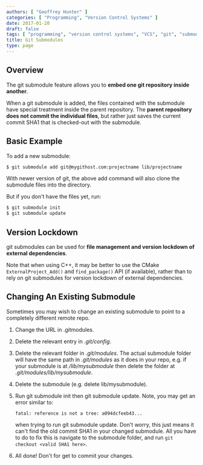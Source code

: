 ```yaml
---
authors: [ "Geoffrey Hunter" ]
categories: [ "Programming", "Version Control Systems" ]
date: 2017-01-20
draft: false
tags: [ "programming", "version control systems", "VCS", "git", "submodules" ]
title: Git Submodules
type: page
---
```


## Overview

The git submodule feature allows you to **embed one git repository inside another**.

When a git submodule is added, the files contained with the submodule have special treatment inside the parent repository. The **parent repository does not commit the individual files**, but rather just saves the current commit SHA1 that is checked-out with the submodule.

## Basic Example

To add a new submodule:

```sh   
$ git submodule add git@mygithost.com:projectname lib/projectname
```

With newer version of git, the above add command will also clone the submodule files into the directory.

But if you don't have the files yet, run:

```sh   
$ git submodule init
$ git submodule update
```

## Version Lockdown

git submodules can be used for **file management and version lockdown of external dependencies**.

Note that when using C++, it may be better to use the CMake `ExternalProject_Add()` and `find_package()` API (if available), rather than to rely on git submodules for version lockdown of external dependencies.

## Changing An Existing Submodule

Sometimes you may wish to change an existing submodule to point to a completely different remote repo.

1. Change the URL in .gitmodules.
2. Delete the relevant entry in _.git/config_.
3. Delete the relevant folder in _.git/modules_. The actual submodule folder will have the same path in _.git/modules_ as it does in your repo, e.g. if your submodule is at _/lib/mysubmodule_ then delete the folder at _.git/modules/lib/mysubmodule_.
4. Delete the submodule (e.g. delete lib/mysubmodule).
5. Run git submodule init then git submodule update. Note, you may get an error similar to:  

	```text
    fatal: reference is not a tree: a094dcfeeb43...
	```

	when trying to run git submodule update. Don't worry, this just means it can't find the old commit SHA1 in your changed submodule. All you have to do to fix this is navigate to the submodule folder, and run `git checkout <valid SHA1 here>`.

6. All done! Don't for get to commit your changes.


